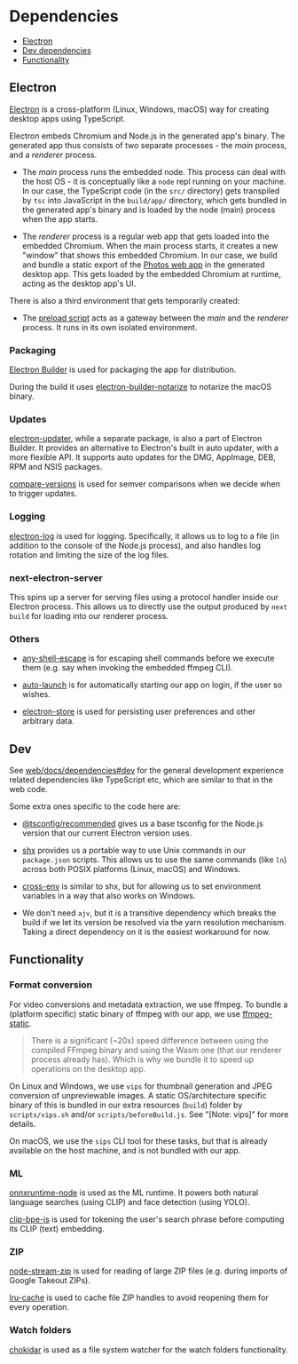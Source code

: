 # Dependencies

- [Electron](#electron)
- [Dev dependencies](#dev)
- [Functionality](#functionality)

## Electron

[Electron](https://www.electronjs.org) is a cross-platform (Linux, Windows,
macOS) way for creating desktop apps using TypeScript.

Electron embeds Chromium and Node.js in the generated app's binary. The
generated app thus consists of two separate processes - the _main_ process, and
a _renderer_ process.

- The _main_ process runs the embedded node. This process can deal with the host
  OS - it is conceptually like a `node` repl running on your machine. In our
  case, the TypeScript code (in the `src/` directory) gets transpiled by `tsc`
  into JavaScript in the `build/app/` directory, which gets bundled in the
  generated app's binary and is loaded by the node (main) process when the app
  starts.

- The _renderer_ process is a regular web app that gets loaded into the embedded
  Chromium. When the main process starts, it creates a new "window" that shows
  this embedded Chromium. In our case, we build and bundle a static export of
  the [Photos web app](../../web/README.md) in the generated desktop app. This
  gets loaded by the embedded Chromium at runtime, acting as the desktop app's
  UI.

There is also a third environment that gets temporarily created:

- The [preload script](../src/preload.ts) acts as a gateway between the _main_
  and the _renderer_ process. It runs in its own isolated environment.

### Packaging

[Electron Builder](https://www.electron.build) is used for packaging the app for
distribution.

During the build it uses
[electron-builder-notarize](https://github.com/karaggeorge/electron-builder-notarize)
to notarize the macOS binary.

### Updates

[electron-updater](https://www.electron.build/auto-update#debugging), while a
separate package, is also a part of Electron Builder. It provides an alternative
to Electron's built in auto updater, with a more flexible API. It supports auto
updates for the DMG, AppImage, DEB, RPM and NSIS packages.

[compare-versions](https://github.com/omichelsen/compare-versions) is used for
semver comparisons when we decide when to trigger updates.

### Logging

[electron-log](https://github.com/megahertz/electron-log) is used for logging.
Specifically, it allows us to log to a file (in addition to the console of the
Node.js process), and also handles log rotation and limiting the size of the log
files.

### next-electron-server

This spins up a server for serving files using a protocol handler inside our
Electron process. This allows us to directly use the output produced by
`next build` for loading into our renderer process.

### Others

- [any-shell-escape](https://github.com/boazy/any-shell-escape) is for escaping
  shell commands before we execute them (e.g. say when invoking the embedded
  ffmpeg CLI).

- [auto-launch](https://github.com/Teamwork/node-auto-launch) is for
  automatically starting our app on login, if the user so wishes.

- [electron-store](https://github.com/sindresorhus/electron-store) is used for
  persisting user preferences and other arbitrary data.

## Dev

See [web/docs/dependencies#dev](../../web/docs/dependencies.md#dev) for the
general development experience related dependencies like TypeScript etc, which
are similar to that in the web code.

Some extra ones specific to the code here are:

- [@tsconfig/recommended](https://github.com/tsconfig/bases) gives us a base
  tsconfig for the Node.js version that our current Electron version uses.

- [shx](https://github.com/shelljs/shx) provides us a portable way to use Unix
  commands in our `package.json` scripts. This allows us to use the same
  commands (like `ln`) across both POSIX platforms (Linux, macOS) and Windows.

- [cross-env](https://github.com/kentcdodds/cross-env) is similar to shx, but
  for allowing us to set environment variables in a way that also works on
  Windows.

- We don't need `ajv`, but it is a transitive dependency which breaks the build
  if we let its version be resolved via the yarn resolution mechanism. Taking a
  direct dependency on it is the easiest workaround for now.

## Functionality

### Format conversion

For video conversions and metadata extraction, we use ffmpeg. To bundle a
(platform specific) static binary of ffmpeg with our app, we use
[ffmpeg-static](https://github.com/eugeneware/ffmpeg-static).

> There is a significant (~20x) speed difference between using the compiled
> FFmpeg binary and using the Wasm one (that our renderer process already has).
> Which is why we bundle it to speed up operations on the desktop app.

On Linux and Windows, we use `vips` for thumbnail generation and JPEG conversion
of unpreviewable images. A static OS/architecture specific binary of this is
bundled in our extra resources (`build`) folder by `scripts/vips.sh` and/or
`scripts/beforeBuild.js`. See "[Note: vips]" for more details.

On macOS, we use the `sips` CLI tool for these tasks, but that is already
available on the host machine, and is not bundled with our app.

### ML

[onnxruntime-node](https://github.com/Microsoft/onnxruntime) is used as the ML
runtime. It powers both natural language searches (using CLIP) and face
detection (using YOLO).

[clip-bpe-js](https://github.com/simonwarchol/clip-bpe-js) is used for tokening
the user's search phrase before computing its CLIP (text) embedding.

### ZIP

[node-stream-zip](https://github.com/antelle/node-stream-zip) is used for
reading of large ZIP files (e.g. during imports of Google Takeout ZIPs).

[lru-cache](https://github.com/isaacs/node-lru-cache) is used to cache file ZIP
handles to avoid reopening them for every operation.

### Watch folders

[chokidar](https://github.com/paulmillr/chokidar) is used as a file system
watcher for the watch folders functionality.
